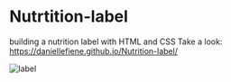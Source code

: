 # Nutrtition-label
building a nutrition label with HTML and CSS
Take a look: https://daniellefiene.github.io/Nutrition-label/

![label](https://github.com/user-attachments/assets/3b23d916-219c-4430-886e-4366108dc3e9)

